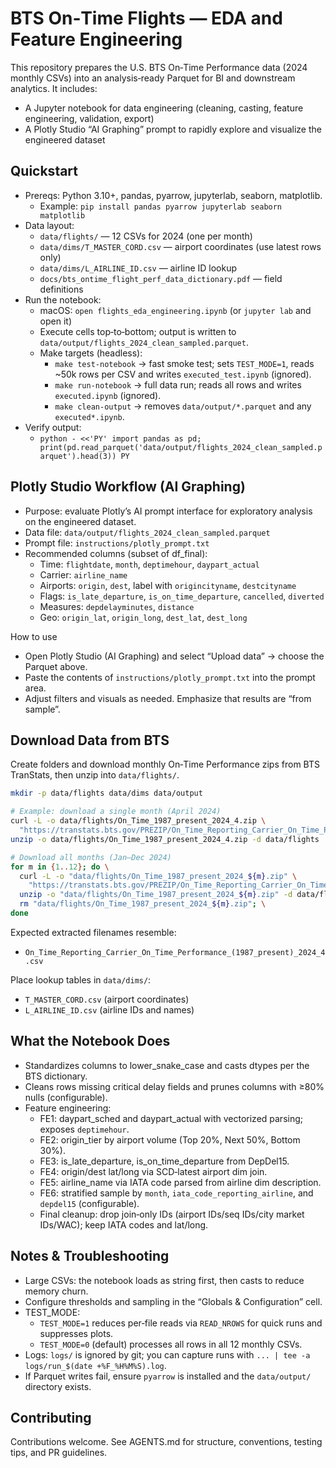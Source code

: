 # BTS On‑Time Flights — EDA and Feature Engineering

This repository prepares the U.S. BTS On‑Time Performance data (2024 monthly CSVs) into an analysis‑ready Parquet for BI and downstream analytics. It includes:
- A Jupyter notebook for data engineering (cleaning, casting, feature engineering, validation, export)
- A Plotly Studio “AI Graphing” prompt to rapidly explore and visualize the engineered dataset

## Quickstart
- Prereqs: Python 3.10+, pandas, pyarrow, jupyterlab, seaborn, matplotlib.
  - Example: `pip install pandas pyarrow jupyterlab seaborn matplotlib`
- Data layout:
  - `data/flights/` — 12 CSVs for 2024 (one per month)
  - `data/dims/T_MASTER_CORD.csv` — airport coordinates (use latest rows only)
  - `data/dims/L_AIRLINE_ID.csv` — airline ID lookup
  - `docs/bts_ontime_flight_perf_data_dictionary.pdf` — field definitions
- Run the notebook:
  - macOS: `open flights_eda_engineering.ipynb` (or `jupyter lab` and open it)
  - Execute cells top‑to‑bottom; output is written to `data/output/flights_2024_clean_sampled.parquet`.
  - Make targets (headless):
    - `make test-notebook` → fast smoke test; sets `TEST_MODE=1`, reads ~50k rows per CSV and writes `executed_test.ipynb` (ignored).
    - `make run-notebook` → full data run; reads all rows and writes `executed.ipynb` (ignored).
    - `make clean-output` → removes `data/output/*.parquet` and any `executed*.ipynb`.
- Verify output:
  - `python - <<'PY'
import pandas as pd; print(pd.read_parquet('data/output/flights_2024_clean_sampled.parquet').head(3))
PY`

## Plotly Studio Workflow (AI Graphing)
- Purpose: evaluate Plotly’s AI prompt interface for exploratory analysis on the engineered dataset.
- Data file: `data/output/flights_2024_clean_sampled.parquet`
- Prompt file: `instructions/plotly_prompt.txt`
- Recommended columns (subset of df_final):
  - Time: `flightdate`, `month`, `deptimehour`, `daypart_actual`
  - Carrier: `airline_name`
  - Airports: `origin`, `dest`, label with `origincityname`, `destcityname`
  - Flags: `is_late_departure`, `is_on_time_departure`, `cancelled`, `diverted`
  - Measures: `depdelayminutes`, `distance`
  - Geo: `origin_lat`, `origin_long`, `dest_lat`, `dest_long`

How to use
- Open Plotly Studio (AI Graphing) and select “Upload data” → choose the Parquet above.
- Paste the contents of `instructions/plotly_prompt.txt` into the prompt area.
- Adjust filters and visuals as needed. Emphasize that results are “from sample”.

## Download Data from BTS
Create folders and download monthly On‑Time Performance zips from BTS TranStats, then unzip into `data/flights/`.

```bash
mkdir -p data/flights data/dims data/output

# Example: download a single month (April 2024)
curl -L -o data/flights/On_Time_1987_present_2024_4.zip \
  "https://transtats.bts.gov/PREZIP/On_Time_Reporting_Carrier_On_Time_Performance_1987_present_2024_4.zip"
unzip -o data/flights/On_Time_1987_present_2024_4.zip -d data/flights

# Download all months (Jan–Dec 2024)
for m in {1..12}; do \
  curl -L -o "data/flights/On_Time_1987_present_2024_${m}.zip" \
    "https://transtats.bts.gov/PREZIP/On_Time_Reporting_Carrier_On_Time_Performance_1987_present_2024_${m}.zip"; \
  unzip -o "data/flights/On_Time_1987_present_2024_${m}.zip" -d data/flights; \
  rm "data/flights/On_Time_1987_present_2024_${m}.zip"; \
done
```

Expected extracted filenames resemble:
- `On_Time_Reporting_Carrier_On_Time_Performance_(1987_present)_2024_4.csv`

Place lookup tables in `data/dims/`:
- `T_MASTER_CORD.csv` (airport coordinates)
- `L_AIRLINE_ID.csv` (airline IDs and names)

## What the Notebook Does
- Standardizes columns to lower_snake_case and casts dtypes per the BTS dictionary.
- Cleans rows missing critical delay fields and prunes columns with ≥80% nulls (configurable).
- Feature engineering:
  - FE1: daypart_sched and daypart_actual with vectorized parsing; exposes `deptimehour`.
  - FE2: origin_tier by airport volume (Top 20%, Next 50%, Bottom 30%).
  - FE3: is_late_departure, is_on_time_departure from DepDel15.
  - FE4: origin/dest lat/long via SCD‑latest airport dim join.
  - FE5: airline_name via IATA code parsed from airline dim description.
  - FE6: stratified sample by `month`, `iata_code_reporting_airline`, and `depdel15` (configurable).
  - Final cleanup: drop join‑only IDs (airport IDs/seq IDs/city market IDs/WAC); keep IATA codes and lat/long.

## Notes & Troubleshooting
- Large CSVs: the notebook loads as string first, then casts to reduce memory churn.
- Configure thresholds and sampling in the “Globals & Configuration” cell.
- TEST_MODE:
  - `TEST_MODE=1` reduces per‑file reads via `READ_NROWS` for quick runs and suppresses plots.
  - `TEST_MODE=0` (default) processes all rows in all 12 monthly CSVs.
- Logs: `logs/` is ignored by git; you can capture runs with `... | tee -a logs/run_$(date +%F_%H%M%S).log`.
- If Parquet writes fail, ensure `pyarrow` is installed and the `data/output/` directory exists.

## Contributing
Contributions welcome. See AGENTS.md for structure, conventions, testing tips, and PR guidelines.
